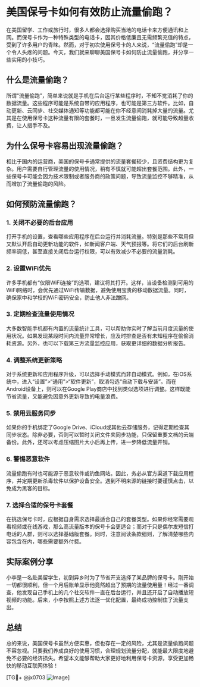 # 美国保号卡如何有效防止流量偷跑？

在美国留学、工作或旅行时，很多人都会选择购买当地的电话卡来方便通讯和上网。而保号卡作为一种特殊类型的电话卡，因其价格低廉且无需频繁充值的特点，受到了许多用户的青睐。然而，对于初次使用保号卡的人来说，“流量偷跑”却是一个令人头疼的问题。今天，我们就来聊聊美国保号卡如何防止流量偷跑，并分享一些实用的小技巧。

## 什么是流量偷跑？

所谓“流量偷跑”，简单来说就是手机在后台运行某些程序时，不知不觉消耗了你的数据流量。这些程序可能是系统自带的应用程序，也可能是第三方软件。比如，自动更新、云同步、社交媒体通知等功能都可能在你不经意间消耗掉大量的流量。尤其是在使用保号卡这种流量有限的套餐时，一旦发生流量偷跑，就可能导致超量收费，让人措手不及。

## 为什么保号卡容易出现流量偷跑？

相比于国内的运营商，美国的保号卡通常提供的流量套餐较少，且资费结构更为复杂。用户需要自行管理流量的使用情况，稍有不慎就可能超出套餐范围。此外，一些保号卡可能会因为技术限制或者服务商的政策问题，导致流量监控不够精准，从而增加了流量偷跑的风险。

## 如何预防流量偷跑？

### 1. **关闭不必要的后台应用**
   打开手机的设置，查看哪些应用程序在后台运行并消耗流量。特别是那些不常用但又默认开启自动更新功能的软件，如新闻客户端、天气预报等。将它们的后台刷新频率调低，甚至直接关闭后台运行权限，可以有效减少不必要的流量消耗。

### 2. **设置WiFi优先**
   许多手机都有“仅限WiFi连接”的选项，建议将其打开。这样，当设备检测到可用的WiFi网络时，会优先通过WiFi传输数据，避免使用宝贵的移动数据流量。同时，确保家中和学校的WiFi密码安全，防止他人非法蹭网。

### 3. **定期检查流量使用情况**
   大多数智能手机都有内置的流量统计工具，可以帮助你实时了解当前月度流量的使用状况。如果发现某段时间内流量异常增长，应及时排查是否有未知程序在偷偷消耗资源。另外，也可以下载第三方流量监控应用，获取更详细的数据分析报告。

### 4. **调整系统更新策略**
   对于系统更新和应用程序升级，可以选择手动模式而非自动模式。例如，在iOS系统中，进入“设置”>“通用”>“软件更新”，取消勾选“自动下载与安装”。而在Android设备上，则可以在Google Play商店中找到类似选项进行调整。这样既能节省流量，又能避免因意外更新导致的电量浪费。

### 5. **禁用云服务同步**
   如果你的手机绑定了Google Drive、iCloud或其他云存储服务，记得定期检查其同步状态。除非必要，否则可以暂时关闭文件夹同步功能，只保留重要文档的云端备份。此外，还可以考虑压缩图片大小后再上传，进一步降低流量开销。

### 6. **警惕恶意软件**
   流量偷跑有时也可能源于恶意软件或钓鱼网站。因此，务必从官方渠道下载应用程序，并定期更新杀毒软件以保护设备安全。遇到不明来源的链接时要谨慎点击，以免成为黑客的目标。

### 7. **选择合适的保号卡套餐**
   在挑选保号卡时，应根据自身需求选择最适合自己的套餐类型。如果你经常需要观看视频或在线游戏，那么高流量版本的保号卡会更适合；而对于只是偶尔发短信打电话的人群，则可以选择基础版套餐。同时，注意阅读条款细则，了解清楚哪些内容包含在内，哪些需要额外付费。

## 实际案例分享

小李是一名赴美留学生，初到异乡时为了节省开支选择了某品牌的保号卡。刚开始一切都很顺利，但一个月后账单显示他竟然超出了预期的流量使用量！经过一番调查，他发现自己手机上的几个社交软件一直在后台运行，并且还开启了自动播放短视频的功能。后来，小李按照上述方法逐一优化配置，最终成功控制住了流量支出。

## 总结

总的来说，美国保号卡虽然方便实惠，但也存在一定的风险，尤其是流量偷跑问题不容忽视。只要我们养成良好的使用习惯，合理规划流量分配，就能最大限度地避免不必要的经济损失。希望本文能够帮助大家更好地利用保号卡资源，享受更加畅快的移动互联网体验！

[TG💪+ @jx0703 ![Image](https://github.com/user-attachments/assets/dbca1d08-cadb-493c-b0ec-ad6f7a83f270)]